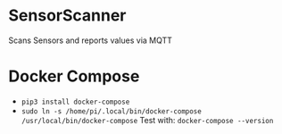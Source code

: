 # SensorScanner
Scans Sensors and reports values via MQTT

# Docker Compose
- ```pip3 install docker-compose ```
- ```sudo ln -s /home/pi/.local/bin/docker-compose /usr/local/bin/docker-compose```
Test with:
```docker-compose --version```

